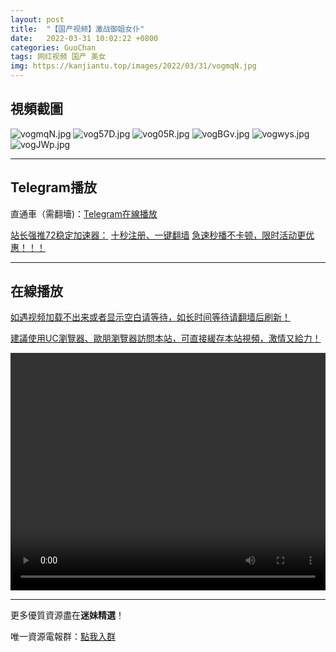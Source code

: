 ```yaml
---
layout: post
title:  "【国产视频】激战御姐女仆"
date:   2022-03-31 10:02:22 +0800
categories: GuoChan
tags: 网红视频 国产 美女
img: https://kanjiantu.top/images/2022/03/31/vogmqN.jpg
---
```



## 視頻截圖

![vogmqN.jpg](https://kanjiantu.top/images/2022/03/31/vogmqN.jpg)
![vog57D.jpg](https://kanjiantu.top/images/2022/03/31/vog57D.jpg)
![vog05R.jpg](https://kanjiantu.top/images/2022/03/31/vog05R.jpg)
![vogBGv.jpg](https://kanjiantu.top/images/2022/03/31/vogBGv.jpg)
![vogwys.jpg](https://kanjiantu.top/images/2022/03/31/vogwys.jpg)
![vogJWp.jpg](https://kanjiantu.top/images/2022/03/31/vogJWp.jpg)

* * *
## Telegram播放

直通車（需翻墻)：[Telegram在線播放](https://t.me/mimeijingxuan/146)

<u>站长强推72稳定加速器：</u> [十秒注册、一键翻墙](https://www.mimei.blog/skip/vpn.html)
<u>急速秒播不卡顿，限时活动更优惠！！！</u>
* * *
## 在線播放
<u>如遇视频加载不出来或者显示空白请等待，如长时间等待请翻墙后刷新！</u>

<u>建議使用UC瀏覽器、歐朋瀏覽器訪問本站，可直接緩存本站視頻，激情又給力！</u>
<center><video src="https://cdn.publer.io/uploads/videos/62449608db2797743f729024/90a52b6710743d9a5240974ffc41f6e4.mp4" width="100%" height="380px" controls="controls"></video></center>

* * *
更多優質資源盡在**迷妹精選**！

唯一資源電報群：[點我入群](https://t.me/mimeijingxuan)


